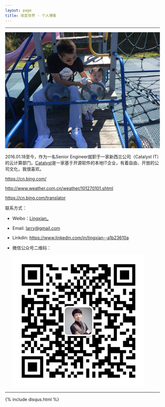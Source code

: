 ```yaml
---
layout: page
title: 改变世界 - 个人博客
---
```

---

![](/images/1986-08-29-about-me/head.jpg)



2016.01.18至今，作为一名Senior Engineer就职于一家新西兰公司（Catalyst IT）的云计算部门。[Catalyst](http://www.catalyst.net.nz/)是一家基于开源软件的本地IT企业，有着自由、开放的公司文化，我很喜欢。


<https://cn.bing.com/>

<http://www.weather.com.cn/weather/101270101.shtml>

<https://cn.bing.com/translator>


联系方式：

- Weibo：[Lingxian_](http://weibo.com/lingxian)
- Email: <larry@gmail.com>
- Linkdin: <https://www.linkedin.com/in/lingxian--a1b23610a>
- 微信公众号二维码：  

  ![微信公众号二维码](/images/1986-08-29-about-me/my_wechat.jpg)

---
{% include disqus.html %}
